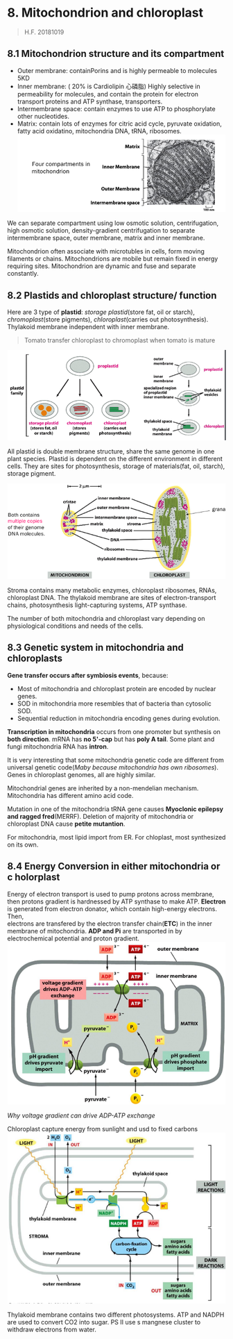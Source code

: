# 8. Mitochondrion and chloroplast
> H.F. 20181019


## 8.1 Mitochondrion structure and its compartment
+ Outer membrane: containPorins and is highly permeable to molecules 5KD
+ Inner membrane: ( 20% is Cardiolipin 心磷脂) Highly selective in permeability
for molecules, and contain the
protein for electron transport proteins and ATP synthase, transporters.
+ Intermembrane space: contain enzymes to use ATP to phosphorylate other
nucleotides.
+ Matrix: contain lots of enzymes for citric acid cycle, pyruvate oxidation,
fatty acid oxidatino, mitochondria DNA, tRNA, ribosomes.
![Structure](8/8-Structure.png)

We can separate compartment using low osmotic solution, centrifugation, high
osmotic solution, density-gradient centrifugation to separate intermembrane
space, outer membrane, matrix and inner membrane.

Mitochondrion often associate with microtubles in cells, form moving filaments or
chains. Mitochondrions are mobile but remain fixed in energy requiring sites.
Mitochondrion are dynamic and fuse and separate constantly.


## 8.2 Plastids and chloroplast structure/ function
Here are 3 type of **plastid**: _storage plastid_(store fat, oil or starch),
_chromoplast_(store pigments), _chloroplast_(carries out photosynthesis).
Thylakoid membrane independent with inner membrane.

> Tomato transfer chloroplast to chromoplast when tomato is mature

![Plastids](8/8-plastids.png)

All plastid is double membrane structure, share the same genome in one plant
species. Plastid is dependent on the different environment in different cells.
They are sites for photosynthesis, storage of materials(fat, oil,
starch), storage pigment.

![Chloroplast](8/8-chloroplast.png)

Stroma contains many metabolic enzymes, chloroplast ribosomes, RNAs, chloroplast
DNA. The thylakoid membrane are sites of electron-transport chains, photosynthesis
light-capturing systems, ATP synthase.

The number of both mitochondria and chloroplast vary depending on physiological
conditions and needs of the cells.


## 8.3 Genetic system in mitochondria and chloroplasts

**Gene transfer occurs after symbiosis events**, because:

+ Most of mitochondria and chloroplast protein are encoded by nuclear genes.
+ SOD in mitochondria more resembles that of bacteria than cytosolic SOD.
+ Sequential reduction in mitochondria encoding genes during evolution.

**Transcription in mitochondria** occurs from one promoter but synthesis on
**both direction**. mRNA has **no 5'-cap** but has **poly A tail**. Some plant
and fungi mitochondria RNA has **intron**.

It is very interesting that some mitochondria genetic code are different from
universal genetic code(*Maby because mitochondria has own ribosomes*). Genes in
chloroplast genomes, all are highly similar.

Mitochondrial genes are inherited by a non-mendelian mechanism. Mitochondria
has different amino acid code.

Mutation in one of the mitochondria tRNA gene causes **Myoclonic epilepsy and
ragged fred**(MERRF). Deletion of majority of mitochondria or chloroplast DNA
cause **petite mutantion**.

For mitochondria, most lipid import from ER. For chloplast, most synthesized on
its own.


## 8.4 Energy Conversion  in either mitochondria or c  holorplast
Energy of electron transport is used to pump protons across membrane, then
protons gradient is hardnessed by ATP synthase to make ATP. **Electron** is
generated from electron donator, which contain high-energy electrons. Then,    
electrons are transfered by the electron transfer chain(**ETC**) in the inner
membrane of mitochondria. **ADP and Pi** are transported in by electrochemical
potential and proton gradient.
![ADP and Pi transport](8/8-ADPPi.png)

*Why voltage gradient can drive ADP-ATP exchange*

Chloroplast capture energy from sunlight and usd to fixed carbons
![photosynthesis](8/8-photosynthesis.png)

Thylakoid membrane contains two different photosystems. ATP and NADPH are used
to convert CO2 into sugar. PS II use s mangnese cluster to withdraw electrons
from water.


